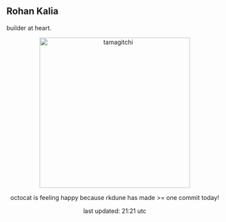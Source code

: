 <h2> Rohan Kalia </h2>
<p> builder at heart. </p>
<div align="center">
<img style="width: 25em;" src="https://hc-cdn.hel1.your-objectstorage.com/s/v3/52a51244037834d41778e57a5599cb98420597ad_happy.gif" alt="tamagitchi" /><br>

<p>octocat is feeling happy because rkdune has made >= one commit today!</p>

<p>last updated: 21:21 utc</p>
</div>
